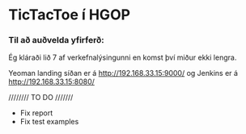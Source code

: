 # TicTacToe í HGOP

### Til að auðvelda yfirferð:

Ég kláraði lið 7 af verkefnalýsingunni en komst því miður ekki lengra.

Yeoman landing síðan er á http://192.168.33.15:9000/ og Jenkins er á http://192.168.33.15:8080/

//////// TO DO ///////

* Fix report
* Fix test examples
